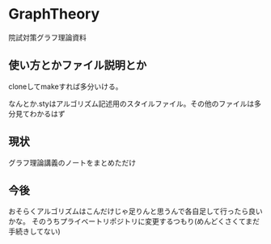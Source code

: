 # GraphTheory
院試対策グラフ理論資料

## 使い方とかファイル説明とか
cloneしてmakeすれば多分いける。

なんとか.styはアルゴリズム記述用のスタイルファイル。その他のファイルは多分見てわかるはず

## 現状
グラフ理論講義のノートをまとめただけ

## 今後
おそらくアルゴリズムはこんだけじゃ足りんと思うんで各自足して行ったら良いかな。
そのうちプライベートリポジトリに変更するつもり(めんどくさくてまだ手続きしてない)
